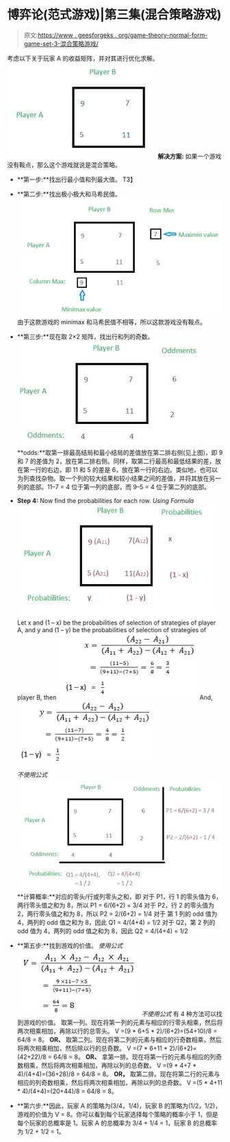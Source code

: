 # 博弈论(范式游戏)|第三集(混合策略游戏)

> 原文:[https://www . geesforgeks . org/game-theory-normal-form-game-set-3-混合策略游戏/](https://www.geeksforgeeks.org/game-theory-normal-form-game-set-3-game-with-mixed-strategy/)

考虑以下关于玩家 A 的收益矩阵，并对其进行优化求解。
![](img/c300499be884df1692c0783e71dcfe81.png)
**解决方案:**
如果一个游戏没有鞍点，那么这个游戏就说是混合策略。

*   **第一步:**找出行最小值和列最大值。
    T3】
*   **第二步:**找出极小极大和马希民值。
    ![](img/bc9409010846ab1c7e801bd6d6862d7d.png)
    由于这款游戏的 minimax 和马希民值不相等，所以这款游戏没有鞍点。
*   **第三步:**现在取 2×2 矩阵，找出行和列的奇数。
    ![](img/a8ea31d9e153c99c854455f676e7d158.png)
    **odds:**取第一排最高结局和最小结局的差值放在第二排右侧(见上图)，即 9 和 7 的差值为 2，放在第二排右侧。同样，取第二行最高和最低结果的差，放在第一行的右边，即 11 和 5 的差是 6，放在第一行的右边。类似地，也可以为列查找杂物。取一个列的较大结果和较小结果之间的差值，并将其放在另一列的底部。11–7 = 4 位于第一列的底部，而 9–5 = 4 位于第二列的底部。
*   **Step 4:** Now find the probabilities for each row.
    *Using Formula*
    ![](img/ab555a03c4741c5075d80f94b3024b48.png)
    Let x and (1 – x) be the probabilities of selection of strategies of player A, and y and (1 – y) be the probabilities of selection of strategies of player B, then
    ![](img/f92ecb322fa004bc5b98eee337acec32.png)
    And,
    ![](img/8b85de1a3d9c2e10545bdbc073ce884a.png)

    *不使用公式*
    ![](img/b94e82401bf830de3b2f30734ba3eacc.png)
    **计算概率:**对应的零头/行或列零头之和，即
    对于 P1，行 1 的零头值为 6，两行零头值之和为 8，所以 P1 = 6/(6+2) = 3/4
    对于 P2，行 2 的零头值为 2，两行零头值之和为 8，所以 P2 = 2/(6+2) = 1/4
    对于 第 1 列的 odd 值为 4，两列的 odd 值之和为 8，因此 Q1 = 4/(4+4) = 1/2
    对于 Q2，第 2 列的 odd 值为 4，两列的 odd 值之和为 8，因此 Q2 = 4/(4+4) = 1/2

*   **第五步:**找到游戏的价值。
    *使用公式*
    ![](img/211d6a923b7b99b230475daa43b5dc76.png)
    *不使用公式*
    有 4 种方法可以找到游戏的价值。
    取第一列。现在将第一列的元素与相应的行零头相乘，然后将两次相乘相加，再除以行的总零头。
    V =(9 * 6+5 * 2)/(6+2)=(54+10)/8 = 64/8 = 8。
    **OR、**
    取第二列。现在将第二列的元素与相应的行奇数相乘，然后将两次相乘相加，然后除以行的总奇数。
    V =(7 * 6+11 * 2)/(6+2)=(42+22)/8 = 64/8 = 8。
    **OR、**
    拿第一排。现在将第一行的元素与相应的列奇数相乘，然后将两次相乘相加，再除以列的总奇数。
    V =(9 * 4+7 * 4)/(4+4)=(36+28)/8 = 64/8 = 8。
    **OR，**
    取第二排。现在将第二行的元素与相应的列奇数相乘，然后将两次相乘相加，再除以列的总奇数。
    V =(5 * 4+11 * 4)/(4+4)=(20+44)/8 = 64/8 = 8。
*   **第六步:**因此，玩家 A 的策略为(3/4，1/4)，玩家 B 的策略为(1/2，1/2)，游戏的价值为 V = 8。你可以看到每个玩家选择每个策略的概率小于 1，但是每个玩家的总概率是 1。玩家 A 的总概率为 3/4 + 1/4 = 1，玩家 B 的总概率为 1/2 + 1/2 = 1。